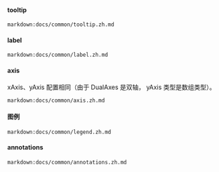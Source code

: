 #### tooltip

`markdown:docs/common/tooltip.zh.md`

#### label

`markdown:docs/common/label.zh.md`

#### axis

xAxis、yAxis 配置相同（由于 DualAxes 是双轴， yAxis 类型是数组类型）。

`markdown:docs/common/axis.zh.md`

#### 图例

`markdown:docs/common/legend.zh.md`

#### annotations

`markdown:docs/common/annotations.zh.md`
